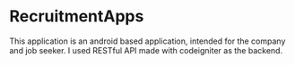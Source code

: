 # RecruitmentApps
This application is an android based application, intended for the company and job seeker. I used RESTful API made with codeigniter as the backend.

